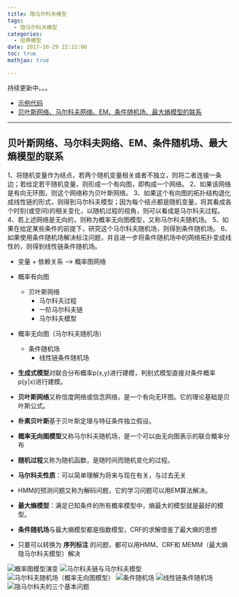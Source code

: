 ```yaml
---
title: 隐马尔科夫模型
tags:
  - 隐马尔科夫模型
categories:
  - 经典模型
date: 2017-10-29 22:22:00
toc: true
mathjax: true

---
```


持续更新中。。。

<!-- more -->

- [示例代码](https://github.com/Wasim37/machine_learning_code/tree/master/09%20%E9%9A%90%E9%A9%AC%E5%B0%94%E7%A7%91%E5%A4%AB)
- [贝叶斯网络、马尔科夫网络、EM、条件随机场、最大熵模型的联系](#马尔科夫相关知识整理)

---

### <h2 id="马尔科夫相关知识整理">贝叶斯网络、马尔科夫网络、EM、条件随机场、最大熵模型的联系</h2>



1、将随机变量作为结点，若两个随机变量相关或者不独立，则将二者连接一条边；若给定若干随机变量，则形成一个有向图，即构成一个网络。
2、如果该网络是有向无环图，则这个网络称为贝叶斯网络。
3、如果这个有向图的拓扑结构退化成线性链的形式，则得到马尔科夫模型；因为每个结点都是随机变量，将其看成各个时刻(或空间)的相关变化，以随机过程的视角，则可以看成是马尔科夫过程。
4、若上述网络是无向的，则称为概率无向图模型，又称马尔科夫随机场。
5、如果在给定某些条件的前提下，研究这个马尔科夫随机场，则得到条件随机场。
6、如果使用条件随机场解决标注问题，并且进一步将条件随机场中的网络拓扑变成线性的，则得到线性链条件随机场。

- 变量 + 依赖关系 --> 概率图网络
 - 概率有向图
   - 贝叶斯网络
     - 马尔科夫过程
     - 一阶马尔科夫链
     - 马尔科夫模型
 - 概率无向图（马尔科夫随机场）
   - 条件随机场
     - 线性链条件随机场


- **生成式模型**对联合分布概率p(x,y)进行建模，判别式模型直接对条件概率p(y|x)进行建模。
- **贝叶斯网络**又称信度网络或信念网络，是一个有向无环图。它的理论基础是贝叶斯公式。
- **朴素贝叶斯**基于贝叶斯定理与特征条件独立假设。
- **概率无向图模型**又称马尔科夫随机场，是一个可以由无向图表示的联合概率分布
- **随机过程**又称为随机函数，是随时间而随机变化的过程。
- **马尔科夫性质**：可以简单理解为将来与现在有关，与过去无关
- HMM的预测问题又称为解码问题，它的学习问题可以用EM算法解决。
- **最大熵模型**：满足已知条件的所有概率模型中，熵最大的模型就是最好的模型。
- **条件随机场**与最大熵模型都是指数模型，CRF的求解借鉴了最大熵的思想
- 只要可以转换为 **序列标注** 的问题，都可以用HMM、CRF和 MEMM（最大熵隐马尔科夫模型）解决

![概率图模型演变](https://hexo-blog-wasim.oss-cn-shenzhen.aliyuncs.com/HMM/自然语言处理概率图模型的演变.png)
![马尔科夫链与马尔科夫模型](https://hexo-blog-wasim.oss-cn-shenzhen.aliyuncs.com/HMM/马尔科夫模型.png)
![马尔科夫随机场（概率无向图模型）](https://hexo-blog-wasim.oss-cn-shenzhen.aliyuncs.com/HMM/马尔科夫随机场.png)
![条件随机场](https://hexo-blog-wasim.oss-cn-shenzhen.aliyuncs.com/HMM/条件随机场.png)
![线性链条件随机场](https://hexo-blog-wasim.oss-cn-shenzhen.aliyuncs.com/HMM/线性链条件随机场.png)
![隐马尔科夫的三个基本问题](https://hexo-blog-wasim.oss-cn-shenzhen.aliyuncs.com/HMM/隐马尔科夫的三个基本问题.png)